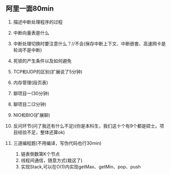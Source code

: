 ## 阿里一面80min

1. 描述中断处理程序的过程
2. 中断向量表是什么
3. 中断处理切换时要注意什么？//不会(保存中断上下文、中断嵌套、高速网卡是轮询不是中断)

4. 死锁的产生条件以及如何避免
5. TCP和UDP的区别(扩展说了5分钟)
6. 内存管理(段页表)
7. 聊项目一(30分钟)
8. 聊项目二(2分钟)
9. NIO和BIO(扩展聊)
10. 反问环节(问了我还有什么不足)(你是本科生，我们这十个有9个都是硕士。项目经验不足，整体还算ok)
11. 三道编程题(不用编译，写伪代码也行30min)
    1. 链表倒数第K个节点
    2. 线程间通信，随意方式(栽这了)
    3. 实现Stack,可以在O(1)内实现getMax、getMin、pop、push